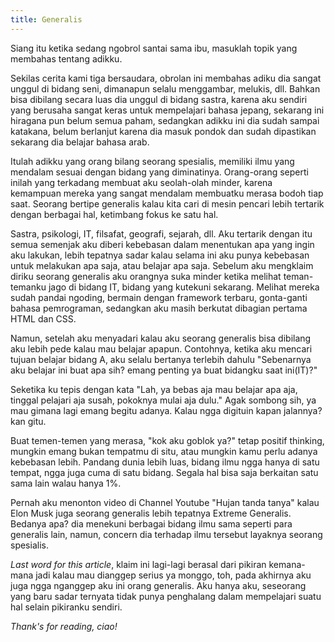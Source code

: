 ```yaml
---
title: Generalis
---
```

Siang itu ketika sedang ngobrol santai sama ibu, masuklah topik yang membahas tentang adikku. 

Sekilas cerita kami tiga bersaudara, obrolan ini membahas adiku dia sangat unggul di bidang seni, dimanapun selalu menggambar, melukis, dll. Bahkan bisa dibilang secara luas dia unggul di bidang sastra, karena aku sendiri yang berusaha sangat keras untuk mempelajari bahasa jepang, sekarang ini hiragana pun belum semua paham, sedangkan adikku ini dia sudah sampai katakana, belum berlanjut karena dia masuk pondok dan sudah dipastikan sekarang dia belajar bahasa arab.  

Itulah adikku yang orang bilang seorang spesialis, memiliki ilmu yang mendalam sesuai dengan bidang yang diminatinya. Orang-orang seperti inilah yang terkadang membuat aku seolah-olah minder, karena kemampuan mereka yang sangat mendalam membuatku merasa bodoh tiap saat. Seorang bertipe generalis kalau kita cari di mesin pencari lebih tertarik dengan berbagai hal, ketimbang fokus ke satu hal.  

Sastra, psikologi, IT, filsafat, geografi, sejarah, dll. Aku tertarik dengan itu semua semenjak aku diberi kebebasan dalam menentukan apa yang ingin aku lakukan, lebih tepatnya sadar kalau selama ini aku punya kebebasan untuk melakukan apa saja, atau belajar apa saja. Sebelum aku mengklaim diriku seorang generalis aku orangnya suka minder ketika melihat teman-temanku jago di bidang IT, bidang yang kutekuni sekarang. Melihat mereka sudah pandai ngoding, bermain dengan framework terbaru, gonta-ganti bahasa pemrograman, sedangkan aku masih berkutat dibagian pertama HTML dan CSS.  

Namun, setelah aku menyadari kalau aku seorang generalis bisa dibilang aku lebih pede kalau mau belajar apapun. Contohnya, ketika aku mencari tujuan belajar bidang A, aku selalu bertanya terlebih dahulu "Sebenarnya aku belajar ini buat apa sih? emang penting ya buat bidangku saat ini(IT)?"  

Seketika ku tepis dengan kata "Lah, ya bebas aja mau belajar apa aja, tinggal pelajari aja susah, pokoknya mulai aja dulu." Agak sombong sih, ya mau gimana lagi emang begitu adanya. Kalau ngga digituin kapan jalannya? kan gitu.  

Buat temen-temen yang merasa, "kok aku goblok ya?" tetap positif thinking, mungkin emang bukan tempatmu di situ, atau mungkin kamu perlu adanya kebebasan lebih. Pandang dunia lebih luas, bidang ilmu ngga hanya di satu tempat, ngga juga cuma di satu bidang. Segala hal bisa saja berkaitan satu sama lain walau hanya 1%.  

Pernah aku menonton video di Channel Youtube "Hujan tanda tanya" kalau Elon Musk juga seorang generalis lebih tepatnya Extreme Generalis. Bedanya apa? dia menekuni berbagai bidang ilmu sama seperti para generalis lain, namun, concern dia terhadap ilmu tersebut layaknya seorang spesialis.  

_Last word for this article_, klaim ini lagi-lagi berasal dari pikiran kemana-mana jadi kalau mau dianggep serius ya monggo, toh, pada akhirnya aku juga ngga nganggep aku ini orang generalis. Aku hanya aku, seseorang yang baru sadar ternyata tidak punya penghalang dalam mempelajari suatu hal selain pikiranku sendiri.  

_Thank's for reading, ciao!_

	
